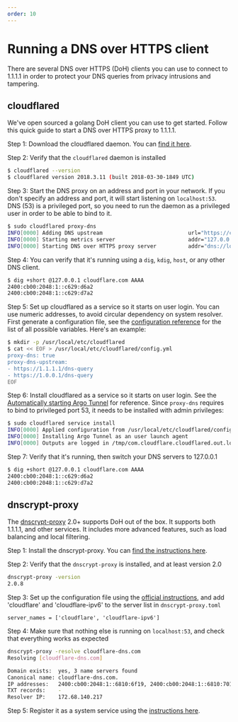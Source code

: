 ```yaml
---
order: 10
---
```


# Running a DNS over HTTPS client

There are several DNS over HTTPS (DoH) clients you can use to connect to 1.1.1.1 in order to protect your DNS queries from privacy intrusions and tampering.

## cloudflared

We've open sourced a golang DoH client you can use to get started. Follow this quick guide to start a DNS over HTTPS proxy to 1.1.1.1.

Step 1: Download the cloudflared daemon. You can [find it here](https://developers.cloudflare.com/argo-tunnel/downloads/).

Step 2: Verify that the `cloudflared` daemon is installed

```sh
$ cloudflared --version
$ cloudflared version 2018.3.11 (built 2018-03-30-1849 UTC)
```

Step 3: Start the DNS proxy on an address and port in your network. If you don't specify an address and port, it will start listening on `localhost:53`. DNS (53) is a privileged port, so you need to run the daemon as a privileged user in order to be able to bind to it.

```sh
$ sudo cloudflared proxy-dns
INFO[0000] Adding DNS upstream                           url="https://cloudflare-dns.com/dns-query"
INFO[0000] Starting metrics server                       addr="127.0.0.1:49312"
INFO[0000] Starting DNS over HTTPS proxy server          addr="dns://localhost:53"
```

Step 4: You can verify that it's running using a `dig`, `kdig`, `host`, or any other DNS client.

```sh
$ dig +short @127.0.0.1 cloudflare.com AAAA
2400:cb00:2048:1::c629:d6a2
2400:cb00:2048:1::c629:d7a2
```

Step 5: Set up cloudflared as a service so it starts on user login. You can use numeric addresses, to avoid circular dependency on system resolver. First generate a configuration file, see the [configuration reference](https://developers.cloudflare.com/argo-tunnel/reference/config/) for the list of all possible variables. Here's an example:

```sh
$ mkdir -p /usr/local/etc/cloudflared
$ cat << EOF > /usr/local/etc/cloudflared/config.yml
proxy-dns: true
proxy-dns-upstream:
- https://1.1.1.1/dns-query
- https://1.0.0.1/dns-query
EOF
```

Step 6: Install cloudflared as a service so it starts on user login. See the [Automatically starting Argo Tunnel](https://developers.cloudflare.com/argo-tunnel/reference/service/) for reference. Since `proxy-dns` requires to bind to privileged port 53, it needs to be installed with admin privileges:

```sh
$ sudo cloudflared service install
INFO[0000] Applied configuration from /usr/local/etc/cloudflared/config.yml
INFO[0000] Installing Argo Tunnel as an user launch agent
INFO[0000] Outputs are logged in /tmp/com.cloudflare.cloudflared.out.log and /tmp/com.cloudflare.cloudflared.err.log
```

Step 7: Verify that it's running, then switch your DNS servers to 127.0.0.1

```sh
$ dig +short @127.0.0.1 cloudflare.com AAAA
2400:cb00:2048:1::c629:d6a2
2400:cb00:2048:1::c629:d7a2
```

## dnscrypt-proxy

The [dnscrypt-proxy](https://dnscrypt.info) 2.0+ supports DoH out of the box. It supports both 1.1.1.1, and other services. It includes more advanced features, such as load balancing and local filtering.

Step 1: Install the dnscrypt-proxy. You can [find the instructions here](https://github.com/jedisct1/dnscrypt-proxy/wiki/installation).

Step 2: Verify that the `dnscrypt-proxy` is installed, and at least version 2.0

```sh
dnscrypt-proxy -version
2.0.8
```

Step 3: Set up the configuration file using the [official instructions](https://github.com/jedisct1/dnscrypt-proxy/wiki/installation#setting-up-dnscrypt-proxy), and add 'cloudflare' and 'cloudflare-ipv6' to the server list in `dnscrypt-proxy.toml`

```
server_names = ['cloudflare', 'cloudflare-ipv6']
```

Step 4: Make sure that nothing else is running on `localhost:53`, and check that everything works as expected

```sh
dnscrypt-proxy -resolve cloudflare-dns.com
Resolving [cloudflare-dns.com]

Domain exists:  yes, 3 name servers found
Canonical name: cloudflare-dns.com.
IP addresses:   2400:cb00:2048:1::6810:6f19, 2400:cb00:2048:1::6810:7019, 104.16.111.25, 104.16.112.25
TXT records:    -
Resolver IP:    172.68.140.217
```

Step 5: Register it as a system service using the [instructions here](https://github.com/jedisct1/dnscrypt-proxy/wiki/installation#installing-as-a-system-service-windows-linux-macos).
